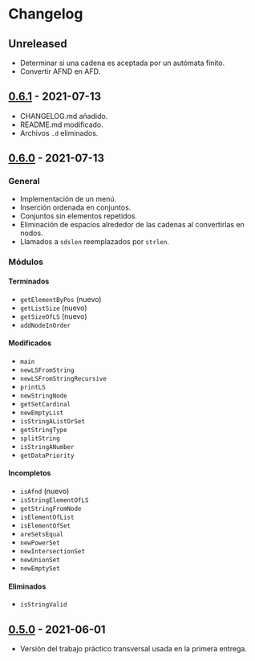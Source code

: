 # Changelog

## Unreleased

- Determinar si una cadena es aceptada por un autómata finito.
- Convertir AFND en AFD.

## [0.6.1](https://github.com/CrysoK/TCI_TPT/releases/tag/0.6.1) - 2021-07-13

- CHANGELOG.md añadido.
- README.md modificado.
- Archivos `.d` eliminados.

## [0.6.0](https://github.com/CrysoK/TCI_TPT/releases/tag/0.6.0) - 2021-07-13

### General

- Implementación de un menú.
- Inserción ordenada en conjuntos.
- Conjuntos sin elementos repetidos.
- Eliminación de espacios alrededor de las cadenas al convertirlas en nodos.
- Llamados a `sdslen` reemplazados por `strlen`.

### Módulos

#### Terminados

- `getElementByPos` (nuevo)
- `getListSize` (nuevo)
- `getSizeOfLS` (nuevo)
- `addNodeInOrder`

#### Modificados

- `main`
- `newLSFromString`
- `newLSFromStringRecursive`
- `printLS`
- `newStringNode`
- `getSetCardinal`
- `newEmptyList`
- `isStringAListOrSet`
- `getStringType`
- `splitString`
- `isStringANumber`
- `getDataPriority`

#### Incompletos

- `isAfnd` (nuevo)
- `isStringElementOfLS`
- `getStringFromNode`
- `isElementOfList`
- `isElementOfSet`
- `areSetsEqual`
- `newPowerSet`
- `newIntersectionSet`
- `newUnionSet`
- `newEmptySet`

#### Eliminados

- `isStringValid`

## [0.5.0](https://github.com/CrysoK/TCI_TPT/releases/tag/0.5.0) - 2021-06-01

- Versión del trabajo práctico transversal usada en la primera entrega.
